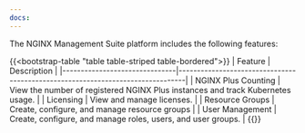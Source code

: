 ```yaml
---
docs:
---
```


The NGINX Management Suite platform includes the following features:

{{<bootstrap-table "table table-striped table-bordered">}}
| Feature                       | Description                                                                    |
|-------------------------------|--------------------------------------------------------------------------------|
| NGINX&nbsp;Plus&nbsp;Counting | View the number of registered NGINX Plus instances and track Kubernetes usage. |
| Licensing                     | View and manage licenses.                                                      |
| Resource Groups               | Create, configure, and manage resource groups                                  |
| User Management               | Create, configure, and manage roles, users, and user groups.                   |
{{</bootstrap-table>}}

